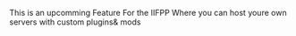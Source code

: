 This is an upcomming Feature For the IIFPP Where you can host youre own servers with custom plugins& mods
